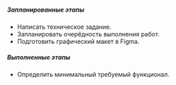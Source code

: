 ##### Запланированные этапы

- Написать техническое задание.
- Запланировать очерёдность выполнения работ.
- Подготовить графический макет в Figma.

##### Выполненные этапы

- Определить минимальный требуемый функционал.

